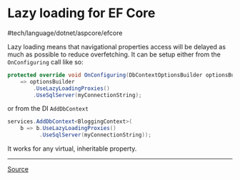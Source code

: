 # Lazy loading for EF Core
 #tech/language/dotnet/aspcore/efcore 

Lazy loading means that navigational properties access will be delayed as much as possible to reduce overfetching. It can be setup either from the `OnConfiguring` call like so:

```csharp
protected override void OnConfiguring(DbContextOptionsBuilder optionsBuilder)
    => optionsBuilder
        .UseLazyLoadingProxies()
        .UseSqlServer(myConnectionString);
```

or from the DI `AddDbContext`

```csharp
services.AddDbContext<BloggingContext>(
    b => b.UseLazyLoadingProxies()
          .UseSqlServer(myConnectionString));
```

It works for any virtual, inheritable property.

---

[Source](https://docs.microsoft.com/en-us/ef/core/querying/related-data/lazy)
